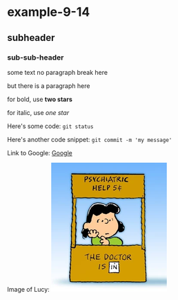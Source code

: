 # example-9-14

## subheader

### sub-sub-header

some text
no paragraph break here

but there is a paragraph here


for bold, use **two stars**

for italic, use *one star*

Here's some code: `git status`

Here's another code snippet: `git commit -m 'my message'`

Link to Google: [Google](https://google.com)

Image of Lucy: ![Lucy](LucyBooth.webp)



